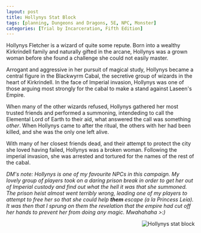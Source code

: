 ```yaml
---
layout: post
title: Hollynys Stat Block
tags: [planning, Dungeons and Dragons, 5E, NPC, Monster]
categories: [Trial by Incarceration, Fifth Edition]
---
```

Hollynys Fletcher is a wizard of quite some repute. Born into a wealthy Kirkrindell family and naturally gifted in the arcane, Hollynys was a grown woman before she found a challenge she could not easily master. 

Arrogant and aggressive in her pursuit of magical study, Hollynys became a central figure in the Blackwyrm Cabal, the secretive group of wizards in the heart of Kirkrindell. In the face of Imperial invasion, Hollynys was one of those arguing most strongly for the cabal to make a stand against Laseen's Empire. 

When many of the other wizards refused, Hollynys gathered her most trusted friends and performed a summoning, intendeding to call the Elemental Lord of Earth to their aid, what answered the call was something _other_. When Hollynys came to after the ritual, the others with her had been killed, and she was the only one left alive.

With many of her closest friends dead, and their attempt to protect the city she loved having failed, Hollynys was a broken woman. Following the imperial invasion, she was arrested and tortured for the names of the rest of the cabal.

_DM's note: Hollynys is one of my favourite NPCs in this campaign. My lovely group of players took on a daring prison break in order to get her out of Imperial custody and find out what the hell it was that she summoned. The prison heist almost went terribly wrong, leading one of my players to attempt to free her so that she could help **them** escape (a la Princess Leia). It was then that I sprung on them the revelation that the empire had cut off her hands to prevent her from doing any magic. Mwahahaha >:)_
<div align="right" position="absolute">
<img src="https://oysterbuoy.github.io/assets/Hollynys-Fletcher.JPG" alt="Hollynys stat block">
</div>
